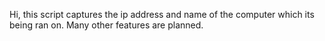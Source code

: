 Hi, this script captures the ip address and name of the computer which its being ran on.
Many other features are planned.
